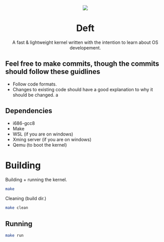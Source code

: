 <div align="center">
	<img src="https://i.imgur.com/3EIDn6n.png">
	<h1> Deft </h1>
	<a> A fast & lightweight kernel written with the intention to learn about OS developement. </a>
</div>

## Feel free to make commits, though the commits should follow these guidlines
- Follow code formats.
- Changes to existing code should have a good explanation to why it should be changed.
a
## Dependencies
- i686-gcc8
- Make
- WSL (if you are on windows)
- Xming server (if you are on windows)
- Qemu (to boot the kernel)

# Building
Building + running the kernel.
```sh
make
```

Cleaning (build dir.)
```sh 
make clean
```
## Running
```sh
make run
```
